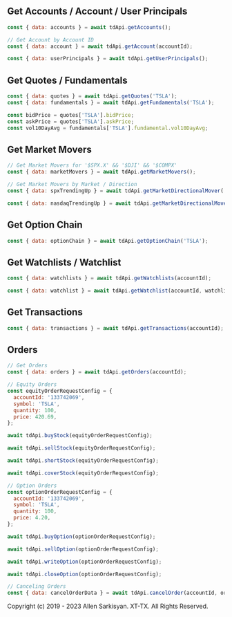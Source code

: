 ## Get Accounts / Account / User Principals
```javascript
const { data: accounts } = await tdApi.getAccounts();

// Get Account by Account ID
const { data: account } = await tdApi.getAccount(accountId);

const { data: userPrincipals } = await tdApi.getUserPrincipals();
```

## Get Quotes / Fundamentals
```javascript
const { data: quotes } = await tdApi.getQuotes('TSLA');
const { data: fundamentals } = await tdApi.getFundamentals('TSLA');

const bidPrice = quotes['TSLA'].bidPrice;
const askPrice = quotes['TSLA'].askPrice;
const vol10DayAvg = fundamentals['TSLA'].fundamental.vol10DayAvg;
```

## Get Market Movers
```javascript
// Get Market Movers for '$SPX.X' && '$DJI' && '$COMPX'
const { data: marketMovers } = await tdApi.getMarketMovers();

// Get Market Movers by Market / Direction
const { data: spxTrendingUp } = await tdApi.getMarketDirectionalMover('$SPX.X', 'up', 'percent');

const { data: nasdaqTrendingUp } = await tdApi.getMarketDirectionalMover('$COMPX', 'up', 'percent');
```

## Get Option Chain
```javascript
const { data: optionChain } = await tdApi.getOptionChain('TSLA');
```

## Get Watchlists / Watchlist
```javascript
const { data: watchlists } = await tdApi.getWatchlists(accountId);

const { data: watchlist } = await tdApi.getWatchlist(accountId, watchlists[0].watchlistId);
```

## Get Transactions
```javascript
const { data: transactions } = await tdApi.getTransactions(accountId);
```

## Orders
```javascript
// Get Orders
const { data: orders } = await tdApi.getOrders(accountId);

// Equity Orders
const equityOrderRequestConfig = {
  accountId: '133742069',
  symbol: 'TSLA',
  quantity: 100,
  price: 420.69,
};

await tdApi.buyStock(equityOrderRequestConfig);

await tdApi.sellStock(equityOrderRequestConfig);

await tdApi.shortStock(equityOrderRequestConfig);

await tdApi.coverStock(equityOrderRequestConfig);

// Option Orders
const optionOrderRequestConfig = {
  accountId: '133742069',
  symbol: 'TSLA',
  quantity: 100,
  price: 4.20,
};

await tdApi.buyOption(optionOrderRequestConfig);

await tdApi.sellOption(optionOrderRequestConfig);

await tdApi.writeOption(optionOrderRequestConfig);

await tdApi.closeOption(optionOrderRequestConfig);

// Canceling Orders
const { data: cancelOrderData } = await tdApi.cancelOrder(accountId, orderId);
```

Copyright (c) 2019 - 2023 Allen Sarkisyan. XT-TX. All Rights Reserved.